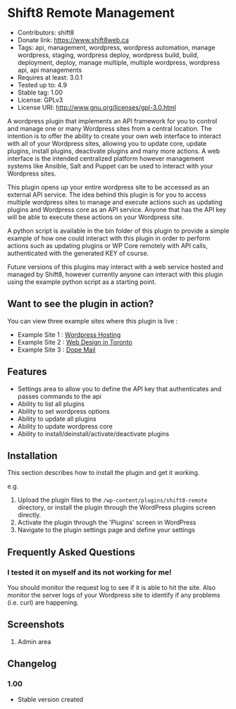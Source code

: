 # Shift8 Remote Management
* Contributors: shift8
* Donate link: https://www.shift8web.ca
* Tags: api, management, wordpress, wordpress automation, manage wordpress, staging, wordpress deploy, wordpress build, build, deployment, deploy, manage multiple, multiple wordpress, wordpress api, api managements
* Requires at least: 3.0.1
* Tested up to: 4.9
* Stable tag: 1.00
* License: GPLv3
* License URI: http://www.gnu.org/licenses/gpl-3.0.html

A wordpress plugin that implements an API framework for you to control and manage one or many Wordpress sites from a central location. The intention is to offer the ability to create your own web interface to interact with all of your Wordpress sites, allowing you to update core, update plugins, install plugins, deactivate plugins and many more actions. A web interface is the intended centralized platform however management systems like Ansible, Salt and Puppet can be used to interact with your Wordpress sites.

This plugin opens up your entire wordpress site to be accessed as an external API service. The idea behind this plugin is for you to access multiple wordpress sites to manage and execute actions such as updating plugins and Wordpress core as an API service. Anyone that has the API key will be able to execute these actions on your Wordpress site. 

A python script is available in the bin folder of this plugin to provide a simple example of how one could interact with this plugin in order to perform actions such as updating plugins or WP Core remotely with API calls, authenticated with the generated KEY of course.

Future versions of this plugins may interact with a web service hosted and managed by Shift8, however currently anyone can interact with this plugin using the example python script as a starting point.

## Want to see the plugin in action?

You can view three example sites where this plugin is live :

- Example Site 1 : [Wordpress Hosting](https://www.stackstar.com "Wordpress Hosting")
- Example Site 2 : [Web Design in Toronto](https://www.shift8web.ca "Web Design in Toronto")
- Example Site 3 : [Dope Mail](https://dopemail.com "Buy Weed Online")

## Features

- Settings area to allow you to define the API key that authenticates and passes commands to the api
- Ability to list all plugins
- Ability to set wordpress options
- Ability to update all plugins
- Ability to update wordpress core
- Ability to install/deinstall/activate/deactivate plugins

## Installation 

This section describes how to install the plugin and get it working.

e.g.

1. Upload the plugin files to the `/wp-content/plugins/shift8-remote` directory, or install the plugin through the WordPress plugins screen directly.
2. Activate the plugin through the 'Plugins' screen in WordPress
3. Navigate to the plugin settings page and define your settings

## Frequently Asked Questions 

### I tested it on myself and its not working for me! 

You should monitor the request log to see if it is able to hit the site. Also monitor the server logs of your Wordpress site to identify if any problems (i.e. curl) are happening.

## Screenshots 

1. Admin area

## Changelog 

### 1.00
* Stable version created
